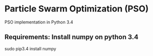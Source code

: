 # Particle Swarm Optimization (PSO)
PSO implementation in Python 3.4

## Requirements: Install numpy on python 3.4
sudo pip3.4 install numpy
